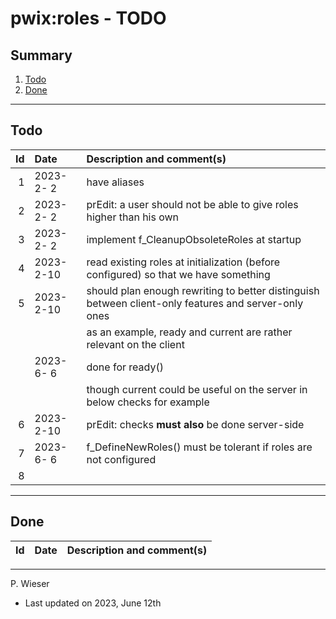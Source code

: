 # pwix:roles - TODO

## Summary

1. [Todo](#todo)
2. [Done](#done)

---
## Todo

|   Id | Date       | Description and comment(s) |
| ---: | :---       | :---                       |
|    1 | 2023- 2- 2 | have aliases |
|    2 | 2023- 2- 2 | prEdit: a user should not be able to give roles higher than his own |
|    3 | 2023- 2- 2 | implement f_CleanupObsoleteRoles at startup |
|    4 | 2023- 2-10 | read existing roles at initialization (before configured) so that we have something |
|    5 | 2023- 2-10 | should plan enough rewriting to better distinguish between client-only features and server-only ones |
|      |            | as an example, ready and current are rather relevant on the client |
|      | 2023- 6- 6 | done for ready() |
|      |            | though current could be useful on the server in below checks for example |
|    6 | 2023- 2-10 | prEdit: checks **must also** be done server-side |
|    7 | 2023- 6- 6 | f_DefineNewRoles() must be tolerant if roles are not configured |
|    8 |  |  |

---
## Done

|   Id | Date       | Description and comment(s) |
| ---: | :---       | :---                       |

---
P. Wieser
- Last updated on 2023, June 12th
